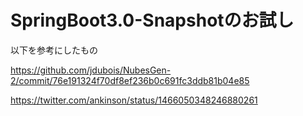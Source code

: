 # SpringBoot3.0-Snapshotのお試し

以下を参考にしたもの

https://github.com/jdubois/NubesGen-2/commit/76e191324f70df8ef236b0c691fc3ddb81b04e85

https://twitter.com/ankinson/status/1466050348246880261